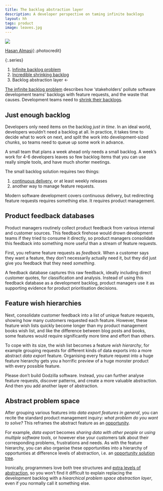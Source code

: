 ```yaml
---
title: The backlog abstraction layer
description: A developer perspective on taming infinite backlogs
layout: hh
tags: product
image: leaves.jpg
---
```


![](leaves.jpg)

[Hasan Almasi](https://unsplash.com/photos/SpCrTUG2nu8){:.photocredit}

{:.series}
1. [Infinite backlog problem](infinite-backlog)
2. [Incredible shrinking backlog](backlog-shrinkage)
3. Backlog abstraction layer ←

[The infinite backlog problem](infinite-backlog)
describes how ‘stakeholders’ pollute software development teams’ backlogs with feature requests, and the waste that causes.
Development teams need to [shrink their backlogs](backlog-shrinkage).

## Just enough backlog

Developers only need items on the backlog _just in time_.
In an ideal world, developers wouldn’t need a backlog at all.
In practice, it takes time to decide what to work on next, and split the work into development-sized chunks, so teams need to queue up some work in advance.

A small team that plans a week ahead only needs a small backlog.
A week’s work for 4-6 developers leaves so few backlog items that you can use really simple tools, and have much shorter meetings.

The small backlog solution requires two things:

1. [continuous delivery](https://en.wikipedia.org/wiki/Continuous_delivery), or at least weekly releases
2. another way to manage feature requests.

Modern software development covers continuous delivery, but redirecting feature requests requires something else.
It requires product management.

## Product feedback databases

Product managers routinely collect product feedback from various internal and customer sources.
This feedback firehose would drown development teams if they tried to consume it directly, so product managers consolidate this feedback into something more useful than a stream of feature requests.

First, you reframe feature requests as _feedback_.
When a customer says they want a feature, they don’t necessarily actually need it, but they did just give you feedback that they need _something_.

A feedback database captures this raw feedback, ideally including direct customer quotes, for classification and analysis.
Instead of using this feedback database as a development backlog, product managers use it as supporting evidence for product prioritisation decisions.

## Feature wish hierarchies

Next, consolidate customer feedback into a list of unique feature requests, showing how many customers requested each feature.
However, these feature wish lists quickly become longer than my product management books wish list, 
and like the difference between blog posts and books, some features would require significantly more time and effort than others.

To cope with its size, the wish list becomes a feature _wish hierarchy_, for example grouping requests for different kinds of data exports into a more abstract _data export_ feature.
Organising every feature request into a huge feature hierarchy gets you a horrific preview of a huge monster product with every possible feature.

Please don’t build Godzilla software.
Instead, you can further analyse feature requests, discover patterns, and create a more valuable abstraction.
And then you add another layer of abstraction.

## Abstract problem space

After grouping various features into _data export features in general_,
you can recite the standard product management inquiry: _what problem do you want to solve?_
This reframes the abstract feature as an [opportunity](product-documents#opportunity).

For example, _data export_ becomes _sharing data with other people_ or _using multiple software tools_, 
or however else your customers talk about their corresponding problems, frustrations and needs.
As with the feature hierarchy, you can also organise these opportunities into a hierarchy of opportunties at difference levels of abstraction,
i.e. an [opportunity solution tree](https://www.producttalk.org/opportunity-solution-tree/).

Ironically, programmers love both tree structures and 
[extra levels of abstraction](https://en.wikipedia.org/wiki/Fundamental_theorem_of_software_engineering),
so you won’t find it difficult to explain replacing the development backlog with a _hiearchical problem space abstraction layer_,
even if you normally call it something else.
